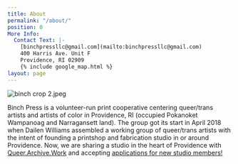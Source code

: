 ```yaml
---
title: About
permalink: "/about/"
position: 0
More Info:
  Contact Text: |-
    [binchpressllc@gmail.com](mailto:binchpressllc@gmail.com)
    400 Harris Ave. Unit F
    Providence, RI 02909
    {% include google_map.html %}
layout: page
---
```


![binch crop 2.jpeg](/uploads/binch%20crop%202.jpeg)

Binch Press is a volunteer-run print cooperative centering queer/trans artists and artists of color in Providence, RI (occupied Pokanoket Wampanoag and Narragansett land). The group got its start in April 2018 when Dailen Williams assembled a working group of queer/trans artists with the intent of founding a printshop and fabrication studio in or around Providence. Now, we are sharing a studio in the heart of Providence with [Queer.Archive.Work](http://queer.archive.work) and accepting [applications for new studio members!](http://apply.binchqaw.studio)